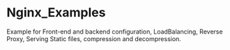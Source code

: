# Nginx_Examples
Example for Front-end and backend configuration, LoadBalancing, Reverse Proxy, Serving Static files, compression and decompression.

